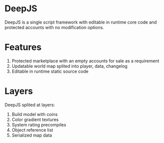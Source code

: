 # DeepJS
DeepJS is a single script framework with editable in runtime core code and protected accounts with no modification options.

# Features
1. Protected marketplace with an empty accounts for sale as a requirement
2. Updatable world map splited into player, data, changelog
3. Editable in runtime static source code

# Layers
DeepJS splited at layers:
1. Build model with coins
2. Color gradient textures
3. System rating precompiles
4. Object reference list 
5. Serialized map data

